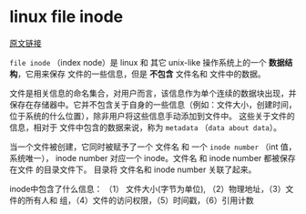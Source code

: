 # linux file inode

[原文链接](http://www.linfo.org/inode.html)

`file inode` （index node）是 linux 和 其它 unix-like 操作系统上的一个 **数据结构**，它用来保存 文件的一些信息，但是 **不包含** 文件名和 文件中的数据。

 文件是相关信息的命名集合，对用户而言，该信息作为单个连续的数据块出现，并保存在存储器中。它并不包含关于自身的一些信息（例如：文件大小，创建时间，位于系统的什么位置），除非用户将这些信息手动添加到文件中。 这些关于文件的信息，相对于 文件中包含的数据来说，称为 `metadata` （`data about data`）。

当一个文件被创建，它同时被赋予了一个 文件名 和 一个 `inode number` （int 值，系统唯一）， inode number 对应一个 inode。文件名 和 inode number 都被保存在文件 的目录文件下。 目录将 文件名和 inode number 关联了起来。



inode中包含了什么信息： （1） 文件大小(字节为单位), （2）物理地址，（3）文件的所有人和 组，（4）文件的访问权限，（5）时间戳，（6）引用计数





